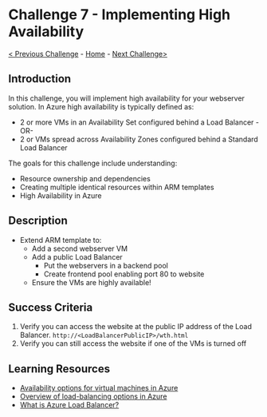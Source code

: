 
# Challenge 7 - Implementing High Availability

[< Previous Challenge](./ARM-Challenge-06.md) - [Home](../readme.md) - [Next Challenge>](./ARM-Challenge-08.md)

## Introduction

In this challenge, you will implement high availability for your webserver solution. In Azure high availability is typically defined as:

- 2 or more VMs in an Availability Set configured behind a Load Balancer
-OR-
- 2 or VMs spread across Availability Zones configured behind a Standard Load Balancer

The goals for this challenge include understanding:
- Resource ownership and dependencies
- Creating multiple identical resources within ARM templates
- High Availability in Azure

## Description

-	Extend ARM template to:
    - Add a second webserver VM 
    - Add a public Load Balancer
        - Put the webservers in a backend pool
        - Create frontend pool enabling port 80 to website
    - Ensure the VMs are highly available!
    
## Success Criteria

1. Verify you can access the website at the public IP address of the Load Balancer.
`http://<LoadBalancerPublicIP>/wth.html`
1. Verify you can still access the website if one of the VMs is turned off

## Learning Resources

- [Availability options for virtual machines in Azure](https://docs.microsoft.com/en-us/azure/virtual-machines/windows/availability)
- [Overview of load-balancing options in Azure](https://docs.microsoft.com/en-us/azure/architecture/guide/technology-choices/load-balancing-overview)
- [What is Azure Load Balancer?](https://docs.microsoft.com/en-us/azure/load-balancer/load-balancer-overview)
